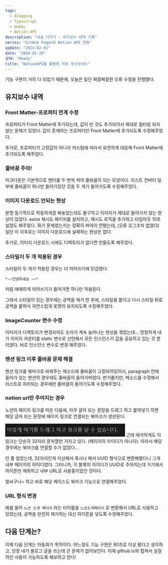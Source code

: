 ```yaml
---
tags:
  - Blogging
  - Typescript
  - Hobby
  - Notion-API
description: "내실 다지기 - 유지보수 내역 기록"
series: "GitHub Pages와 Notion API 연동"
update: "2024-02-01"
date: "2024-01-29"
상태: "Ready"
title: "NotionAPI를 활용한 자동 포스팅(6)"
---
```

기능 구현이 거의 다 되었기 때문에, 오늘은 일단 짜잘짜잘한 오류 수정을 진행했다. 

## 유지보수 내역

### Front Matter-프로퍼티 연계 수정

프로퍼티가 Front Matter에 추가되는데, 값이 빈 것도 추가되어서 제대로 필터링 되지 않는 문제가 있었다. 값이 존재하는 프로퍼티만 Front Matter에 추가되도록 수정해주었다. 

추가로, 프로퍼티가 고정값이 아니라 커스텀에 따라서 유연하게 대응해 Front Matter에 추가되도록 해주었다. 

### 줄바꿈 주의!

마크다운은 기본적으로 엔터를 두 번씩 쳐야 줄바꿈이 되는 모양이다. 리스트 컨버터 일부에 줄바꿈이 하나만 들어가있던 것을 두 개가 들어가도록 수정해주었다. 

### 이미지 다운로드 안되는 현상

분명 동기적으로 작동하게끔 짜놓았는데도 불구하고 이미지가 제대로 들어가지 않는 현상이 있었다.  axios 재시도 패키지를 설치하고, 재시도 로직을 추가하고 타임아웃 10초 설정도 해주었다. 뭐가 문제였는지는 정확히 파악이 안됐는데, (오류 로그조차 없었다) 일단 이 이후로는 이미지 다운로드에 실패하는 현상은 없다. 

추가로, 이미지 다운로드 시에도 디렉토리가 없다면 만들도록 해주었다. 

### 스타일이 두 개 적용된 경우 

스타일이 두 개가 적용된 경우는 더 띄어쓰기에 민감했다. 

```plain text
*~~안녕하세요 ~~*
```

처럼 애매하게 띄어쓰기가 들어가면 하나만 적용된다. 

그래서 스타일이 있는 경우에는 공백을 제거 한 후에, 스타일을 붙이고 다시 스타일 뒤로 공백을 붙여서 자연스럽게 포맷이 유지되도록 수정해주었다. 

### ImageCounter 변수 수정

이미지가 디렉토리가 변경되어도 숫자가 계속 늘어나는 현상을 겪었는데… 멍청하게 내가 이미지 카운터를 static 변수로 선언해서 모든 인스턴스가 값을 공유하고 있는 것 뿐이었다. 바로 인스턴스 변수로 변경 해주었다. 

### 멘션 링크 이후 줄바꿈 문제 해결

멘션 링크를 북마크로 바꿔주는 메소드에 줄바꿈이 고정되어있어서, paragraph 안에 들어가 있는 멘션의 경우에도 줄바꿈이 들어가버렸다. 번거롭지만, 메소드를 수정해서 리스트로 처리되는 경우에만 줄바꿈이 들어가도록 수정해주었다. 

### notion url만 주어지는 경우

노션의 페이지 링크를 따온 다음에, 아무 글자 또는 문장을 드래그 하고 붙여넣기 하면 해당 글자 또는 문장에 페이지 링크로 연결되는 북마크가 생성된다. 

![이렇게, 이 하이퍼링크는 노션 내부의 모 페이지로 연결된다. /xxxx… 만의 주소를 갖고 있다. ](image1.png)
근데 애석하게도 이 링크는 단순히 32자리 문자열만 가지고 있다. (페이지의 아이디가 아니다). 따라서 해당 경우에는 북마크를 연결할 수가 없었다… 

인 줄 알았는데, 32자리인게 이상해서 혹시나 해서 UUID 형식으로 변환해봤더니 그게 내부 페이지의 아이디였다. 그러니까, 각 블록의 아이디가 UUID로 주어지는데 거기에서 하이픈만 제외하고 내부 URL로 사용중이었던 것이다. 

얼씨구나~ 하고 바로 해당 케이스도 북마크 기능으로 연결해주었다. 

### URL 형식 변경

예를 들어 `노션 소개 페이지` 라는 타이틀을 `노션소개페이지` 로 변환해서 URL로 사용하고 있었는데, 공백을 완전히 제거하는 대신 하이픈을 넣도록 수정해주었다. 

## 다음 단계는? 

이제 다음 단계는 자동화가 목적이다. 어느정도 기능 구현은 90프로 이상 됐다고 생각하고, 당장 내가 블로그 글을 쓰는데 큰 문제가 없어보인다. 이제 github.io와 합쳐서 실질적인 사용이 가능하도록 해보려고 한다!

